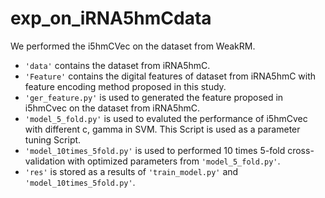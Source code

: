 # exp_on_iRNA5hmCdata

We performed the i5hmCVec on the dataset from WeakRM. 

- ```'data'``` contains the dataset from iRNA5hmC.
- ```'Feature'``` contains the digital features of dataset from iRNA5hmC with feature encoding method proposed in this study.
- ```'ger_feature.py'``` is used to generated the feature proposed in i5hmCvec on the dataset from iRNA5hmC.
- ```'model_5_fold.py'``` is used to evaluted the performance of i5hmCvec with different c, gamma in SVM. This Script is used as a parameter tuning Script.
- ```'model_10times_5fold.py'``` is used to performed 10 times 5-fold cross-validation with optimized parameters from ```'model_5_fold.py'```.
- ```'res'``` is stored as a results of ```'train_model.py'``` and ```'model_10times_5fold.py'```.

